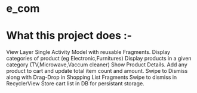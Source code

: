 # e_com
# What this project does :-
View Layer Single Activity Model with reusable Fragments. Display categories of product (eg Electronic,Furnitures) Display products in a given category (TV,Microwave,Vaccum cleaner) Show Product Details. Add any product to cart and update total item count and amount. Swipe to Dismiss along with Drag-Drop in Shopping List Fragments Swipe to dismiss in RecyclerView Store cart list in DB for persistant storage.
